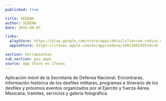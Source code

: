 ```yaml
---
published: true

title: SEDENA
author: SEDENA
date: 2015-08-07

links:
  playStore: https://play.google.com/store/apps/details?id=com.codice.sedena&hl=es_419
  appleStore: https://itunes.apple.com/mx/app/sedena/id911842355?mt=8

section: herramientas
sub_section: gov_apps
source: App Store en iTunes
---
```

Aplicación móvil de la Secretaría de Defensa Nacional. Encontraras, información histórica de los desfiles militares, programas e itinerario de los desfiles y próximos eventos organizados por el Ejercito y fuerza Aérea Mexicana, tramites, servicios y galería fotográfica.
